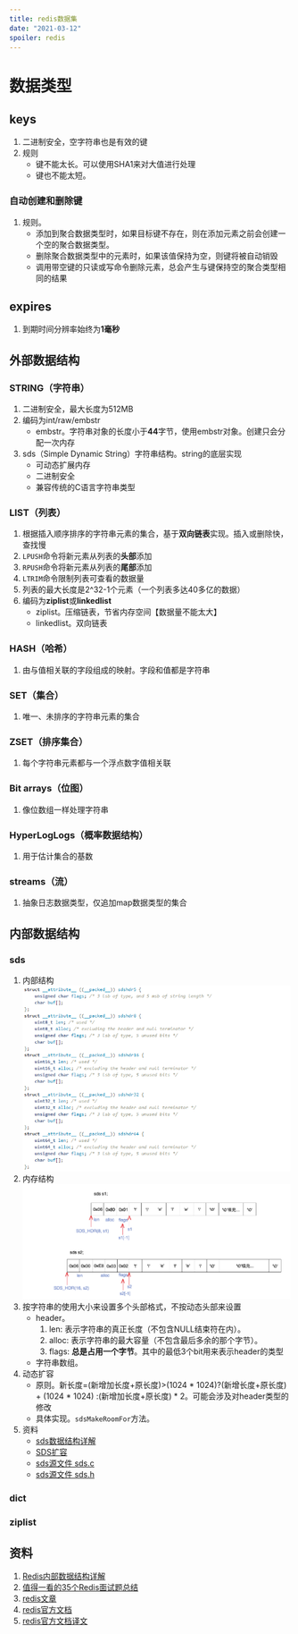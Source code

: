 ```yaml
---
title: redis数据集
date: "2021-03-12"
spoiler: redis
---
```


# 数据类型

## keys

1. 二进制安全，空字符串也是有效的键
2. 规则
    - 键不能太长。可以使用SHA1来对大值进行处理
    - 键也不能太短。

### 自动创建和删除键

1. 规则。
    - 添加到聚合数据类型时，如果目标键不存在，则在添加元素之前会创建一个空的聚合数据类型。
    - 删除聚合数据类型中的元素时，如果该值保持为空，则键将被自动销毁
    - 调用带空键的只读或写命令删除元素，总会产生与键保持空的聚合类型相同的结果

## expires

1. 到期时间分辨率始终为**1毫秒**

## 外部数据结构

### STRING（字符串）

1. 二进制安全，最大长度为512MB
2. 编码为int/raw/embstr
    - embstr。字符串对象的长度小于**44**字节，使用embstr对象。创建只会分配一次内存
3. sds（Simple Dynamic String）字符串结构。string的底层实现
    - 可动态扩展内存
    - 二进制安全
    - 兼容传统的C语言字符串类型

### LIST（列表）

1. 根据插入顺序排序的字符串元素的集合，基于**双向链表**实现。插入或删除快，查找慢
2. `LPUSH`命令将新元素从列表的**头部**添加
3. `RPUSH`命令将新元素从列表的**尾部**添加
4. `LTRIM`命令限制列表可查看的数据量
5. 列表的最大长度是2^32-1个元素（一个列表多达40多亿的数据）
5. 编码为**ziplist**或**linkedlist**
    - ziplist。压缩链表，节省内存空间【数据量不能太大】
    - linkedlist。双向链表


### HASH（哈希）

1. 由与值相关联的字段组成的映射。字段和值都是字符串

### SET（集合）

1. 唯一、未排序的字符串元素的集合

### ZSET（排序集合）

1. 每个字符串元素都与一个浮点数字值相关联

### Bit arrays（位图）

1. 像位数组一样处理字符串

### HyperLogLogs（概率数据结构）

1. 用于估计集合的基数

### streams（流）

1. 抽象日志数据类型，仅追加map数据类型的集合

## 内部数据结构

### sds

1. 内部结构
![image](./sds-struct.png)
2. 内存结构
![image](./sds-mem-structure.png)
3. 按字符串的使用大小来设置多个头部格式，不按动态头部来设置
    - header。
        1. len: 表示字符串的真正长度（不包含NULL结束符在内）。
        2. alloc: 表示字符串的最大容量（不包含最后多余的那个字节）。
        3. flags: **总是占用一个字节**。其中的最低3个bit用来表示header的类型
    - 字符串数组。
3. 动态扩容
    - 原则。新长度=(新增加长度+原长度)>(1024 * 1024)?(新增长度+原长度) + (1024 * 1024) :(新增加长度+原长度) * 2。可能会涉及对header类型的修改
    - 具体实现。`sdsMakeRoomFor`方法。
4. 资料
    - [sds数据结构详解](http://zhangtielei.com/posts/blog-redis-sds.html)
    - [SDS扩容](https://blog.csdn.net/weixin_40318210/article/details/85316315)
    - [sds源文件 sds.c](https://github.com/redis/redis/blob/unstable/src/sds.c)
    - [sds源文件 sds.h](https://github.com/redis/redis/blob/unstable/src/sds.h)

### dict

### ziplist

## 资料

1. [Redis内部数据结构详解](http://zhangtielei.com/posts/blog-redis-dict.html)
2. [值得一看的35个Redis面试题总结](https://segmentfault.com/a/1190000022381177)
3. [redis文章](https://www.cnblogs.com/shoshana-kong/tag/redis/)
4. [redis官方文档](https://redis.io/topics/data-types-intro)
5. [redis官方文档译文](http://ifeve.com/redis-data-types/)